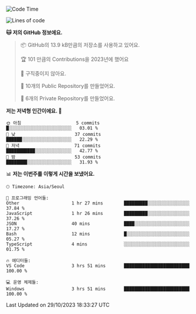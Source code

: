   <!--START_SECTION:waka-->
![Code Time](http://img.shields.io/badge/Code%20Time-246%20hrs%2033%20mins-blue)

![Lines of code](https://img.shields.io/badge/%EC%A0%80%EB%8A%94%20%EC%97%AC%ED%83%9C%EA%B9%8C%EC%A7%80%20-181.2%20thousand%20%EC%A4%84%EC%9D%98%20%EC%BD%94%EB%93%9C%EB%A5%BC%20%EC%9E%91%EC%84%B1%ED%96%88%EC%96%B4%EC%9A%94.-blue)

**🐱 저의 GitHub 정보에요.** 

> 📦 GitHub의 13.9 kB만큼의 저장소를 사용하고 있어요. 
 > 
> 🏆 101 만큼의 Contributions을 2023년에 했어요
 > 
> 🚫 구직중이지 않아요.
 > 
> 📜 10개의 Public Repository를 만들었어요. 
 > 
> 🔑 6개의 Private Repository를 만들었어요. 
 > 
**저는 저녁형 인간이에요. 🦉** 

```text
🌞 아침                     5 commits           █░░░░░░░░░░░░░░░░░░░░░░░░   03.01 % 
🌆 낮　                     37 commits          ██████░░░░░░░░░░░░░░░░░░░   22.29 % 
🌃 저녁                     71 commits          ███████████░░░░░░░░░░░░░░   42.77 % 
🌙 밤　                     53 commits          ████████░░░░░░░░░░░░░░░░░   31.93 % 
```


📊 **저는 이번주를 이렇게 시간을 보냈어요.** 

```text
🕑︎ Timezone: Asia/Seoul

💬 프로그래밍 언어들: 
Other                    1 hr 27 mins        █████████░░░░░░░░░░░░░░░░   37.84 % 
JavaScript               1 hr 26 mins        █████████░░░░░░░░░░░░░░░░   37.26 % 
JSON                     40 mins             ████░░░░░░░░░░░░░░░░░░░░░   17.27 % 
Bash                     12 mins             █░░░░░░░░░░░░░░░░░░░░░░░░   05.27 % 
TypeScript               4 mins              ░░░░░░░░░░░░░░░░░░░░░░░░░   01.75 % 

🔥 에디터들: 
VS Code                  3 hrs 51 mins       █████████████████████████   100.00 % 

💻 운영 체제들: 
Windows                  3 hrs 51 mins       █████████████████████████   100.00 % 
```


 Last Updated on 29/10/2023 18:33:27 UTC
<!--END_SECTION:waka-->
